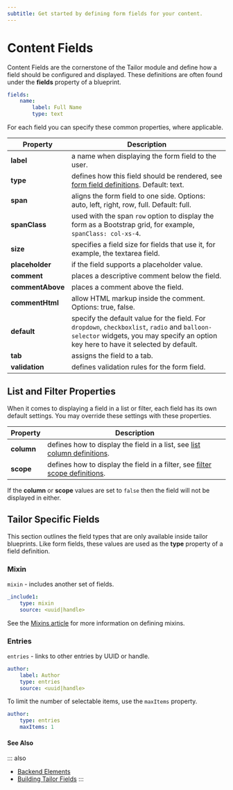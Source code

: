 ```yaml
---
subtitle: Get started by defining form fields for your content.
---
```

# Content Fields

Content Fields are the cornerstone of the Tailor module and define how a field should be configured and displayed. These definitions are often found under the **fields** property of a blueprint.

```yaml
fields:
    name:
        label: Full Name
        type: text
```

For each field you can specify these common properties, where applicable.

Property | Description
------------- | -------------
**label** | a name when displaying the form field to the user.
**type** | defines how this field should be rendered, see [form field definitions](../element/definitions.md). Default: text.
**span** | aligns the form field to one side. Options: auto, left, right, row, full. Default: full.
**spanClass** | used with the span `row` option to display the form as a Bootstrap grid, for example, `spanClass: col-xs-4`.
**size** | specifies a field size for fields that use it, for example, the textarea field.
**placeholder** | if the field supports a placeholder value.
**comment** | places a descriptive comment below the field.
**commentAbove** | places a comment above the field.
**commentHtml** | allow HTML markup inside the comment. Options: true, false.
**default** | specify the default value for the field. For `dropdown`, `checkboxlist`, `radio` and `balloon-selector` widgets, you may specify an option key here to have it selected by default.
**tab** | assigns the field to a tab.
**validation** | defines validation rules for the form field.

## List and Filter Properties

When it comes to displaying a field in a list or filter, each field has its own default settings. You may override these settings with these properties.

Property | Description
------------- | -------------
**column** | defines how to display the field in a list, see [list column definitions](../element/definitions.md).
**scope** | defines how to display the field in a filter, see [filter scope definitions](../element/definitions.md).

If the **column** or **scope** values are set to `false` then the field will not be displayed in either.

## Tailor Specific Fields

This section outlines the field types that are only available inside tailor blueprints. Like form fields, these values are used as the **type** property of a field definition.

### Mixin

`mixin` - includes another set of fields.

```yaml
_include1:
    type: mixin
    source: <uuid|handle>
```

See the [Mixins article](blueprints/mixin.md) for more information on defining mixins.

### Entries

`entries` - links to other entries by UUID or handle.

```yaml
author:
    label: Author
    type: entries
    source: <uuid|handle>
```

To limit the number of selectable items, use the `maxItems` property.

```yaml
author:
    type: entries
    maxItems: 1
```

#### See Also

::: also
* [Backend Elements](../element/definitions.md)
* [Building Tailor Fields](../extend/tailor-fields.md)
:::
